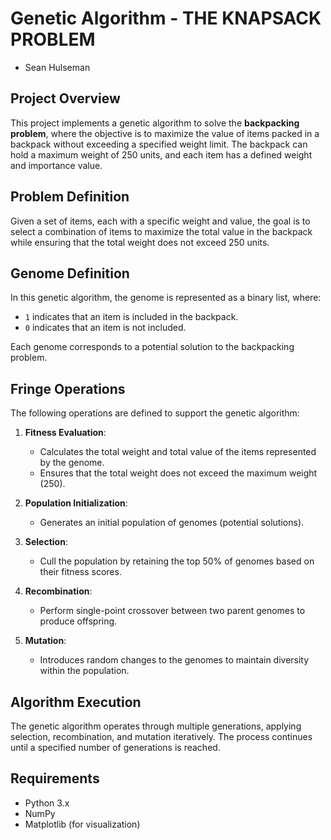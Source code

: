# Genetic Algorithm - THE KNAPSACK PROBLEM
- Sean Hulseman
## Project Overview
This project implements a genetic algorithm to solve the **backpacking problem**, where the objective is to maximize the value of items packed in a backpack without exceeding a specified weight limit. The backpack can hold a maximum weight of 250 units, and each item has a defined weight and importance value.

## Problem Definition
Given a set of items, each with a specific weight and value, the goal is to select a combination of items to maximize the total value in the backpack while ensuring that the total weight does not exceed 250 units.

## Genome Definition
In this genetic algorithm, the genome is represented as a binary list, where:
- `1` indicates that an item is included in the backpack.
- `0` indicates that an item is not included.

Each genome corresponds to a potential solution to the backpacking problem.

## Fringe Operations
The following operations are defined to support the genetic algorithm:

1. **Fitness Evaluation**:
   - Calculates the total weight and total value of the items represented by the genome.
   - Ensures that the total weight does not exceed the maximum weight (250).

2. **Population Initialization**:
   - Generates an initial population of genomes (potential solutions).

3. **Selection**:
   - Cull the population by retaining the top 50% of genomes based on their fitness scores.

4. **Recombination**:
   - Perform single-point crossover between two parent genomes to produce offspring.

5. **Mutation**:
   - Introduces random changes to the genomes to maintain diversity within the population.

## Algorithm Execution
The genetic algorithm operates through multiple generations, applying selection, recombination, and mutation iteratively. The process continues until a specified number of generations is reached.

## Requirements
- Python 3.x
- NumPy
- Matplotlib (for visualization)

